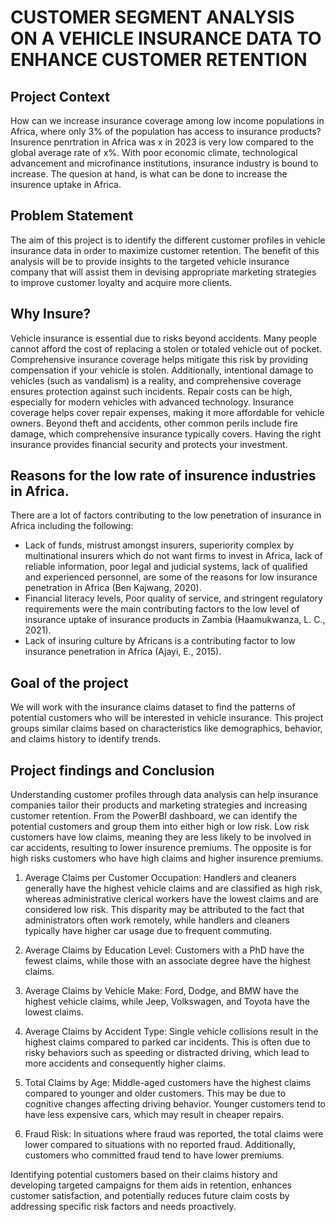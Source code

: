 # CUSTOMER SEGMENT ANALYSIS ON A VEHICLE INSURANCE DATA TO ENHANCE CUSTOMER RETENTION
 
## Project Context
How can we increase insurance coverage among low income populations in Africa, where only 3% of the population has access to insurance products? Insurence penrtration in Africa was x in 2023 is very  low compared to the global average rate of x%.
With poor economic climate, technological advancement and microfinance institutions, insurance industry is bound to increase. The quesion at hand, is what can be done to increase the insurence uptake in Africa.
 
## Problem Statement
The aim of this project is to identify the different customer profiles in vehicle insurance data in order to maximize customer retention. The benefit of this analysis will be to provide insights to the targeted vehicle insurance company that will assist them in devising appropriate marketing strategies to improve customer loyalty and acquire more clients.
 
## Why Insure?
Vehicle insurance is essential due to risks beyond accidents. Many people cannot afford the cost of replacing a stolen or totaled vehicle out of pocket. Comprehensive insurance coverage helps mitigate this risk by providing compensation if your vehicle is stolen. Additionally, intentional damage to vehicles (such as vandalism) is a reality, and comprehensive coverage ensures protection against such incidents. Repair costs can be high, especially for modern vehicles with advanced technology. Insurance coverage helps cover repair expenses, making it more affordable for vehicle owners. Beyond theft and accidents, other common perils include fire damage, which comprehensive insurance typically covers. Having the right insurance provides financial security and protects your investment.
 
## Reasons for the low rate of insurence industries in Africa.
There are a lot of factors contributing to the low penetration of insurance in Africa including the following:
 
- Lack of funds, mistrust amongst insurers, superiority complex by multinational insurers which do not want firms to invest in Africa, lack of reliable information, poor legal and judicial systems, lack of qualified and experienced personnel, are some of the reasons for low insurance penetration in Africa (Ben Kajwang, 2020).
- Financial literacy levels, Poor quality of service, and stringent regulatory requirements were the main contributing factors to the low level of insurance uptake of insurance products in Zambia (Haamukwanza, L. C., 2021).
- Lack of insuring culture by Africans is a contributing factor to low insurance penetration in Africa (Ajayi, E., 2015).
 
## Goal of the project
We will work with the insurance claims dataset to find the patterns of potential customers who will be interested in vehicle insurance. This project groups similar claims based on characteristics like demographics, behavior, and claims history to identify trends.
 
## Project findings and Conclusion
Understanding customer profiles through data analysis can help insurance companies tailor their products and marketing strategies and increasing customer retention. From the PowerBI dashboard, we can identify the potential customers and group them into either high or low risk. Low risk customers have low claims, meaning they are less likely to be involved in car accidents, resulting to lower insurence premiums. The opposite is for high risks customers who have high claims and higher insurence premiums.
 
1. Average Claims per Customer Occupation:
Handlers and cleaners generally have the highest vehicle claims and are classified as high risk, whereas administrative clerical workers have the lowest claims and are considered low risk. This disparity may be attributed to the fact that administrators often work remotely, while handlers and cleaners typically have higher car usage due to frequent commuting.
 
2. Average Claims by Education Level:
Customers with a PhD have the fewest claims, while those with an associate degree have the highest claims.
 
3. Average Claims by Vehicle Make:
Ford, Dodge, and BMW have the highest vehicle claims, while Jeep, Volkswagen, and Toyota have the lowest claims.
 
4. Average Claims by Accident Type:
Single vehicle collisions result in the highest claims compared to parked car incidents. This is often due to risky behaviors such as speeding or distracted driving, which lead to more accidents and consequently higher claims.
 
5. Total Claims by Age:
Middle-aged customers have the highest claims compared to younger and older customers. This may be due to cognitive changes affecting driving behavior. Younger customers tend to have less expensive cars, which may result in cheaper repairs.
 
6. Fraud Risk:
In situations where fraud was reported, the total claims were lower compared to situations with no reported fraud. Additionally, customers who committed fraud tend to have lower premiums.
 
 
Identifying potential customers based on their claims history and developing targeted campaigns for them aids in retention, enhances customer satisfaction, and potentially reduces future claim costs by addressing specific risk factors and needs proactively.
 
